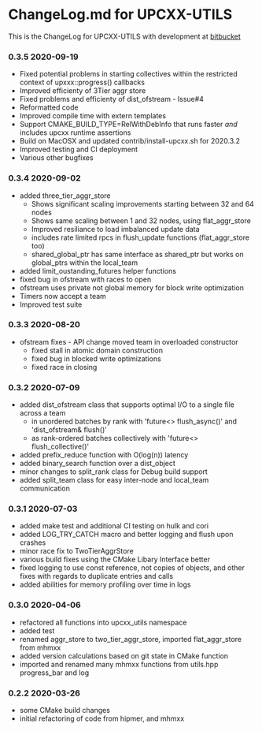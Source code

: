 # ChangeLog.md for UPCXX-UTILS

This is the ChangeLog for UPCXX-UTILS with development at [bitbucket](https://bitbucket.org/berkeleylab/upcxx-utils)

### 0.3.5 2020-09-19
   * Fixed potential problems in starting collectives within the restricted context of upxxx::progress() callbacks
   * Improved efficienty of 3Tier aggr store
   * Fixed problems and efficienty of dist_ofstream - Issue#4 
   * Reformatted code
   * Improved compile time with extern templates
   * Support CMAKE_BUILD_TYPE=RelWithDebInfo that runs faster *and* includes upcxx runtime assertions
   * Build on MacOSX and updated contrib/install-upcxx.sh for 2020.3.2
   * Improved testing and CI deployment
   * Various other bugfixes

### 0.3.4 2020-09-02
   * added three_tier_aggr_store
      * Shows significant scaling improvements starting between 32 and 64 nodes
      * Shows same scaling between 1 and 32 nodes, using flat_aggr_store
      * Improved resiliance to load imbalanced update data
      * includes rate limited rpcs in flush_update functions (flat_aggr_store too)
      * shared_global_ptr has same interface as shared_ptr but works on global_ptrs within the local_team
   * added limit_oustanding_futures helper functions
   * fixed bug in ofstream with races to open
   * ofstream uses private not global memory for block write optimization
   * Timers now accept a team
   * Improved test suite

### 0.3.3 2020-08-20
   * ofstream fixes - API change moved team in overloaded constructor
      * fixed stall in atomic domain construction
      * fixed bug in blocked write optimizations
      * fixed race in closing

### 0.3.2 2020-07-09
   * added dist_ofstream class that supports optimal I/O to a single file across a team
      * in unordered batches by rank with 'future<> flush_async()' and 'dist_ofstream& flush()'
      * as rank-ordered batches collectively with 'future<> flush_collective()'
   * added prefix_reduce function with O(log(n)) latency
   * added binary_search function over a dist_object
   * minor changes to split_rank class for Debug build support
   * added split_team class for easy inter-node and local_team communication

### 0.3.1 2020-07-03
   * added make test and additional CI testing on hulk and cori
   * added LOG_TRY_CATCH macro and better logging and flush upon crashes
   * minor race fix to TwoTierAggrStore
   * various build fixes using the CMake Libary Interface better
   * fixed logging to use const reference, not copies of objects, and other fixes with regards to duplicate entries and calls
   * added abilities for memory profiling over time in logs

### 0.3.0 2020-04-06
   * refactored all functions into upcxx_utils namespace
   * added test
   * renamed aggr_store to two_tier_aggr_store, imported flat_aggr_store from mhmxx
   * added version calculations based on git state in CMake function
   * imported and renamed many mhmxx functions from utils.hpp progress_bar and log

### 0.2.2 2020-03-26
   * some CMake build changes
   * initial refactoring of code from hipmer, and mhmxx
